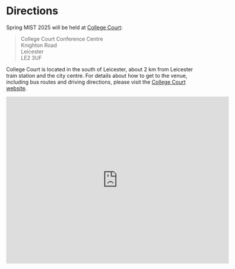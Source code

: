 # Directions

Spring MIST 2025 will be held at [College Court](https://collegecourt.co.uk/):

> College Court Conference Centre<br>
> Knighton Road<br>
> Leicester<br>
> LE2 3UF

College Court is located in the south of Leicester, about 2 km from Leicester train station and the city centre. For details about how to get to the venue, including bus routes and driving directions, please visit the [College Court website](https://collegecourt.co.uk/wp-content/uploads/2020/03/Directions-to-College-Court.pdf).

<iframe src="https://www.google.com/maps/embed?pb=!1m18!1m12!1m3!1d1881.753264825541!2d-1.1173338691857286!3d52.60982593961173!2m3!1f0!2f0!3f0!3m2!1i1024!2i768!4f13.1!3m3!1m2!1s0x4877670c1c11ab6d%3A0x95ee75ed819f7617!2sCollege%20Court!5e0!3m2!1sen!2suk!4v1739456837528!5m2!1sen!2suk" width="600" height="450" style="border:0;" allowfullscreen="" loading="lazy" referrerpolicy="no-referrer-when-downgrade"></iframe>
